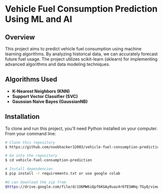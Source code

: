 # Vehicle Fuel Consumption Prediction Using ML and AI

## Overview
This project aims to predict vehicle fuel consumption using machine learning algorithms. By analyzing historical data, we can accurately forecast future fuel usage. The project utilizes scikit-learn (sklearn) for implementing advanced algorithms and data modeling techniques.

## Algorithms Used
- **K-Nearest Neighbors (KNN)**
- **Support Vector Classifier (SVC)**
- **Gaussian Naive Bayes (GaussianNB)**

## Installation
To clone and run this project, you'll need Python installed on your computer. From your command line:

```bash
# Clone this repository
$ https://github.com/noobhacker32003/vehicle-fuel-consumption-prediction.git

# Go into the repository
$ cd vehicle-fuel-consumption-prediction

# Install dependencies
$ pip install -r requirements.txt or use google colab

#U can download the zip from
$https://drive.google.com/file/d/1O6MW6iQpf6KGAy0uaz4r6TESWHq-TGyQ/view?usp=sharing
